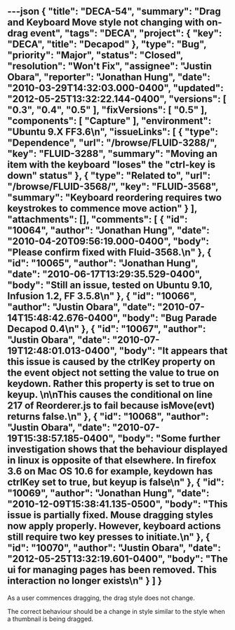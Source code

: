 ---json
{
  "title": "DECA-54",
  "summary": "Drag and Keyboard Move style not changing with on-drag event",
  "tags": "DECA",
  "project": {
    "key": "DECA",
    "title": "Decapod"
  },
  "type": "Bug",
  "priority": "Major",
  "status": "Closed",
  "resolution": "Won't Fix",
  "assignee": "Justin Obara",
  "reporter": "Jonathan Hung",
  "date": "2010-03-29T14:32:03.000-0400",
  "updated": "2012-05-25T13:32:22.144-0400",
  "versions": [
    "0.3",
    "0.4",
    "0.5"
  ],
  "fixVersions": [
    "0.5"
  ],
  "components": [
    "Capture"
  ],
  "environment": "Ubuntu 9.X FF3.6\n",
  "issueLinks": [
    {
      "type": "Dependence",
      "url": "/browse/FLUID-3288/",
      "key": "FLUID-3288",
      "summary": "Moving an item with the keyboard \"loses\" the \"ctrl-key is down\" status"
    },
    {
      "type": "Related to",
      "url": "/browse/FLUID-3568/",
      "key": "FLUID-3568",
      "summary": "Keyboard reordering requires two keystrokes to commence move action"
    }
  ],
  "attachments": [],
  "comments": [
    {
      "id": "10064",
      "author": "Jonathan Hung",
      "date": "2010-04-20T09:56:19.000-0400",
      "body": "Please confirm fixed with Fluid-3568.\n"
    },
    {
      "id": "10065",
      "author": "Jonathan Hung",
      "date": "2010-06-17T13:29:35.529-0400",
      "body": "Still an issue, tested on Ubuntu 9.10, Infusion 1.2, FF 3.5.8\n"
    },
    {
      "id": "10066",
      "author": "Justin Obara",
      "date": "2010-07-14T15:48:42.676-0400",
      "body": "Bug Parade Decapod 0.4\n"
    },
    {
      "id": "10067",
      "author": "Justin Obara",
      "date": "2010-07-19T12:48:01.013-0400",
      "body": "It appears that this issue is caused by the ctrlKey property on the event object not setting the value to true on keydown. Rather this property is set to true on keyup.&#x20;\n\nThis causes the conditional on line 217 of Reorderer.js to fail because isMove(evt) returns false.\n"
    },
    {
      "id": "10068",
      "author": "Justin Obara",
      "date": "2010-07-19T15:38:57.185-0400",
      "body": "Some further investigation shows that the behaviour displayed in linux is opposite of that elsewhere. In firefox 3.6 on Mac OS 10.6 for example, keydown has ctrlKey set to true, but keyup is false\n"
    },
    {
      "id": "10069",
      "author": "Jonathan Hung",
      "date": "2010-12-09T15:38:41.135-0500",
      "body": "This issue is partially fixed. Mouse dragging styles now apply properly. However, keyboard actions still require two key presses to initiate.\n"
    },
    {
      "id": "10070",
      "author": "Justin Obara",
      "date": "2012-05-25T13:32:19.601-0400",
      "body": "The ui for managing pages has been removed. This interaction no longer exists\n"
    }
  ]
}
---
As a user commences dragging, the drag style does not change.

The correct behaviour should be a change in style similar to the style when a thumbnail is being dragged.

        
